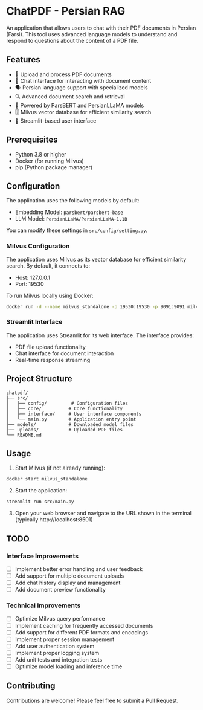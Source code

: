 # ChatPDF - Persian RAG

An application that allows users to chat with their PDF documents in Persian (Farsi). This tool uses advanced language models to understand and respond to questions about the content of a PDF file.

## Features

- 📄 Upload and process PDF documents
- 💬 Chat interface for interacting with document content
- 🗣️ Persian language support with specialized models
- 🔍 Advanced document search and retrieval
- 🧠 Powered by ParsBERT and PersianLLaMA models
- 🗄️ Milvus vector database for efficient similarity search
- 🎨 Streamlit-based user interface

## Prerequisites

- Python 3.8 or higher
- Docker (for running Milvus)
- pip (Python package manager)

## Configuration

The application uses the following models by default:
- Embedding Model: `parsbert/parsbert-base`
- LLM Model: `PersianLLaMA/PersianLLaMA-1.1B`

You can modify these settings in `src/config/setting.py`.

### Milvus Configuration
The application uses Milvus as its vector database for efficient similarity search. By default, it connects to:
- Host: 127.0.0.1
- Port: 19530

To run Milvus locally using Docker:
```bash
docker run -d --name milvus_standalone -p 19530:19530 -p 9091:9091 milvusdb/milvus:latest
```

### Streamlit Interface
The application uses Streamlit for its web interface. The interface provides:
- PDF file upload functionality
- Chat interface for document interaction
- Real-time response streaming

## Project Structure

```
chatpdf/
├── src/
│   ├── config/         # Configuration files
│   ├── core/          # Core functionality
│   ├── interface/     # User interface components
│   └── main.py        # Application entry point
├── models/            # Downloaded model files
├── uploads/           # Uploaded PDF files
└── README.md
```

## Usage

1. Start Milvus (if not already running):
```bash
docker start milvus_standalone
```

2. Start the application:
```bash
streamlit run src/main.py
```

3. Open your web browser and navigate to the URL shown in the terminal (typically http://localhost:8501)

## TODO

### Interface Improvements
- [ ] Implement better error handling and user feedback
- [ ] Add support for multiple document uploads
- [ ] Add chat history display and management
- [ ] Add document preview functionality

### Technical Improvements
- [ ] Optimize Milvus query performance
- [ ] Implement caching for frequently accessed documents
- [ ] Add support for different PDF formats and encodings
- [ ] Implement proper session management
- [ ] Add user authentication system
- [ ] Implement proper logging system
- [ ] Add unit tests and integration tests
- [ ] Optimize model loading and inference time

## Contributing

Contributions are welcome! Please feel free to submit a Pull Request.
